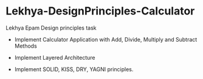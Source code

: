 # Lekhya-DesignPrinciples-Calculator
Lekhya Epam Design principles task
* Implement Calculator Application with Add, Divide, Multiply and Subtract Methods

* Implement Layered Architecture

* Implement SOLID, KISS, DRY, YAGNI principles.
